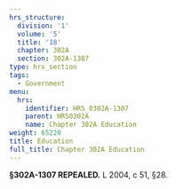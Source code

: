 ```yaml
---
hrs_structure:
  division: '1'
  volume: '5'
  title: '18'
  chapter: 302A
  section: 302A-1307
type: hrs_section
tags:
  - Government
menu:
  hrs:
    identifier: HRS_0302A-1307
    parent: HRS0302A
    name: Chapter 302A Education
weight: 65220
title: Education
full_title: Chapter 302A Education
---
```

**§302A-1307 REPEALED.** L 2004, c 51, §28.